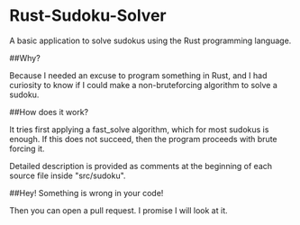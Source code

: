 Rust-Sudoku-Solver
==================

A basic application to solve sudokus using the Rust programming language.


##Why?

Because I needed an excuse to program something in Rust, and I had curiosity to know if I could make a non-bruteforcing algorithm to solve a sudoku.


##How does it work?

It tries first applying a fast_solve algorithm, which for most sudokus is enough.
If this does not succeed, then the program proceeds with brute forcing it.

Detailed description is provided as comments at the beginning of each source file inside "src/sudoku".


##Hey! Something is wrong in your code!

Then you can open a pull request. I promise I will look at it.
